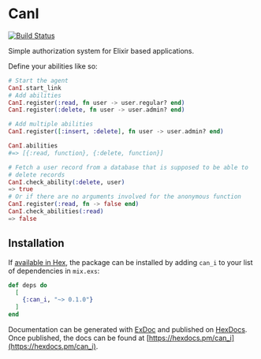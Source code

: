 # CanI
[![Build Status](https://travis-ci.org/wizardone/can_i.svg?branch=master)](https://travis-ci.org/wizardone/can_i)

Simple authorization system for Elixir based applications.

Define your abilities like so:

```elixir
# Start the agent
CanI.start_link
# Add abilities
CanI.register(:read, fn user -> user.regular? end)
CanI.register(:delete, fn user -> user.admin? end)

# Add multiple abilities
CanI.register([:insert, :delete], fn user -> user.admin? end)

CanI.abilities
#=> [{:read, function}, {:delete, function}]

# Fetch a user record from a database that is supposed to be able to
# delete records
CanI.check_ability(:delete, user)
=> true
# Or if there are no arguments involved for the anonymous function
CanI.register(:read, fn -> false end)
CanI.check_abilities(:read)
=> false
```

## Installation

If [available in Hex](https://hex.pm/docs/publish), the package can be installed
by adding `can_i` to your list of dependencies in `mix.exs`:

```elixir
def deps do
  [
    {:can_i, "~> 0.1.0"}
  ]
end
```

Documentation can be generated with [ExDoc](https://github.com/elixir-lang/ex_doc)
and published on [HexDocs](https://hexdocs.pm). Once published, the docs can
be found at [https://hexdocs.pm/can_i](https://hexdocs.pm/can_i).

